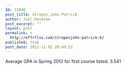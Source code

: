 ```yaml
---
ID: 12046
post_title: Stropes,John Patrick
author: Joel DesArmo
post_excerpt: ""
layout: post
permalink: >
  http://effrtlss.com/stropesjohn-patrick-6/
published: true
post_date: 2012-11-02 20:49:52
---
```

<p>Average GPA in Spring 2012 for first course listed: 3.541</p>